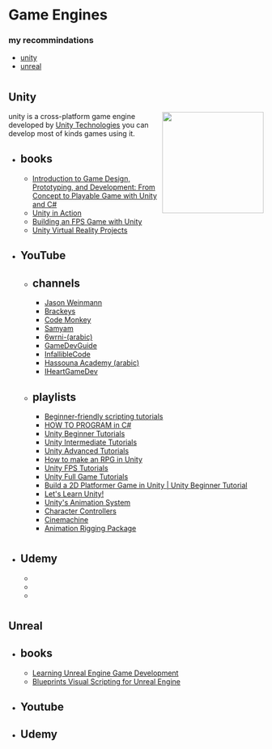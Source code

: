 # Game Engines
### my recommindations 
* [unity](#unity)
* [unreal](#unreal)



#
## Unity
<img align="right" src="https://github.com/ahmadlahluob/Game-Maker-Masterclass/blob/main/Engines/logos/UnityLogo.png" width ="200" hieght ="200">

unity is a cross-platform game engine developed by [Unity Technologies](https://unity.com/) you can develop most of kinds games using it.
- ## books
    - [Introduction to Game Design, Prototyping, and Development: From Concept to Playable Game with Unity and C#](https://www.amazon.com/Introduction-Game-Design-Prototyping-Development/dp/0321933168)
    - [Unity in Action](https://www.manning.com/books/unity-in-action-second-edition)
    - [Building an FPS Game with Unity ](https://www.amazon.com/Building-Game-Unity-John-Doran/dp/178217480X)
    - [Unity Virtual Reality Projects](https://www.amazon.com/Unity-Virtual-Reality-Projects-immersive/dp/178398855X)
- ## YouTube
    - ## channels
        - [Jason Weinmann](https://www.youtube.com/c/Unity3dCollege)
        - [Brackeys](https://www.youtube.com/c/Brackeys)
        - [Code Monkey](https://www.youtube.com/c/CodeMonkeyUnity)
        - [Samyam](https://www.youtube.com/c/samyam)
        - [6wrni-(arabic)](https://www.youtube.com/c/6wrni)
        - [GameDevGuide](https://www.youtube.com/c/GameDevGuide)
        - [InfallibleCode](https://www.youtube.com/c/InfallibleCode)
        - [Hassouna Academy (arabic)](https://www.youtube.com/c/HassounaAcademy)
        - [IHeartGameDev](https://www.youtube.com/@iHeartGameDev)
    - ## playlists
        - [Beginner-friendly scripting tutorials](https://www.youtube.com/playlist?list=PLX2vGYjWbI0S9-X2Q021GUtolTqbUBB9B)
        - [HOW TO PROGRAM in C#](https://www.youtube.com/playlist?list=PLPV2KyIb3jR4CtEelGPsmPzlvP7ISPYzR)
        - [Unity Beginner Tutorials](https://www.youtube.com/playlist?list=PLPV2KyIb3jR5QFsefuO2RlAgWEz6EvVi6)
        - [Unity Intermediate Tutorials](https://www.youtube.com/playlist?list=PLPV2KyIb3jR6Wxj8HaJ_pZhBtaamtXL7J)
        - [Unity Advanced Tutorials](https://www.youtube.com/playlist?list=PLPV2KyIb3jR5qEyOlJImGFoHcxg9XUQci)
        - [How to make an RPG in Unity](https://www.youtube.com/playlist?list=PLPV2KyIb3jR4KLGCCAciWQ5qHudKtYeP7)
        - [Unity FPS Tutorials](https://www.youtube.com/playlist?list=PLPV2KyIb3jR7dFbE2UQYu7QWMdUgDnlnk)
        - [Unity Full Game Tutorials](https://www.youtube.com/playlist?list=PLI5KGtDrj4HVInyXdx5N2oYUAb9U7rJ4L)
        - [Build a 2D Platformer Game in Unity | Unity Beginner Tutorial](https://www.youtube.com/playlist?list=PLrnPJCHvNZuCVTz6lvhR81nnaf1a-b67U)
        - [Let's Learn Unity!](https://www.youtube.com/playlist?list=PLwyUzJb_FNeS8s7OQKeNIr3NMHBIbhFeC)
        - [Unity's Animation System](https://www.youtube.com/playlist?list=PLwyUzJb_FNeTQwyGujWRLqnfKpV-cj-eO)
        - [Character Controllers](https://www.youtube.com/playlist?list=PLwyUzJb_FNeQrIxCEjj5AMPwawsw5beAy)
        - [Cinemachine](https://www.youtube.com/playlist?list=PLwyUzJb_FNeTkzlDLlbD5L0oX1ajWu8Pz)
        - [Animation Rigging Package](https://www.youtube.com/playlist?list=PLwyUzJb_FNeScUWldQRYMqM3Clz7XXCyq)
#
- ## Udemy
    -
    -
    -

#
## Unreal
- ## books
    - [Learning Unreal Engine Game Development](https://www.amazon.com/Learning-Unreal-Engine-Game-Development/dp/1784398152)
    - [Blueprints Visual Scripting for Unreal Engine](https://www.amazon.com/Blueprints-Visual-Scripting-Unreal-Engine/dp/1785286013)
    
- ## Youtube
- ## Udemy
#